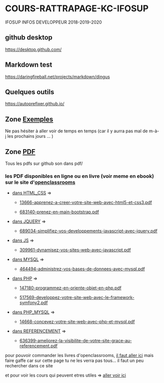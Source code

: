 # COURS-RATTRAPAGE-KC-IFOSUP
IFOSUP INFOS DEVELOPPEUR 2018-2019-2020

## github desktop
<https://desktop.github.com/>

## Markdown test
<https://daringfireball.net/projects/markdown/dingus>

## Quelques outils

https://autoprefixer.github.io/

## Zone [Exemples](https://github.com/trallocnivek242/COURS-RATTRAPAGE-KC-IFOSUP/tree/master/EXEMPLES)
Ne pas hésiter à aller voir de temps en temps (car il y aurra pas mal de m-à-j les prochains jours ... )

## Zone [PDF](https://github.com/trallocnivek242/COURS-RATTRAPAGE-KC-IFOSUP/tree/master/PDF)
Tous les pdfs sur github son dans pdf/
 ### les PDF disponibles en ligne ou en livre (voir meme en ebook) sur le site d'[openclassrooms](https://openclassrooms.com/fr/dashboard)
* [dans HTML_CSS](https://github.com/trallocnivek242/COURS-RATTRAPAGE-KC-IFOSUP/tree/master/PDF/HTML_CSS) =>
  * [13666-apprenez-a-creer-votre-site-web-avec-html5-et-css3.pdf](https://github.com/trallocnivek242/COURS-RATTRAPAGE-KC-IFOSUP/blob/master/PDF/HTML_CSS/13666-apprenez-a-creer-votre-site-web-avec-html5-et-css3.pdf)

  * [683140-prenez-en-main-bootstrap.pdf](https://github.com/trallocnivek242/COURS-RATTRAPAGE-KC-IFOSUP/blob/master/PDF/HTML_CSS/683140-prenez-en-main-bootstrap.pdf)

* [dans JQUERY](https://github.com/trallocnivek242/COURS-RATTRAPAGE-KC-IFOSUP/tree/master/PDF/JQUERY) =>
  * [689034-simplifiez-vos-developpements-javascript-avec-jquery.pdf](https://github.com/trallocnivek242/COURS-RATTRAPAGE-KC-IFOSUP/blob/master/PDF/JQUERY/689034-simplifiez-vos-developpements-javascript-avec-jquery.pdf)

* [dans JS](https://github.com/trallocnivek242/COURS-RATTRAPAGE-KC-IFOSUP/tree/master/PDF/JS) =>
  * [309961-dynamisez-vos-sites-web-avec-javascript.pdf](https://github.com/trallocnivek242/COURS-RATTRAPAGE-KC-IFOSUP/blob/master/PDF/JS/309961-dynamisez-vos-sites-web-avec-javascript.pdf)

* [dans MYSQL](https://github.com/trallocnivek242/COURS-RATTRAPAGE-KC-IFOSUP/tree/master/PDF/MYSQL) =>
  * [464494-administrez-vos-bases-de-donnees-avec-mysql.pdf](https://github.com/trallocnivek242/COURS-RATTRAPAGE-KC-IFOSUP/blob/master/PDF/MYSQL/464494-administrez-vos-bases-de-donnees-avec-mysql.pdf)

* [dans PHP](https://github.com/trallocnivek242/COURS-RATTRAPAGE-KC-IFOSUP/tree/master/PDF/PHP) =>
  * [147180-programmez-en-oriente-objet-en-php.pdf](https://github.com/trallocnivek242/COURS-RATTRAPAGE-KC-IFOSUP/blob/master/PDF/PHP/147180-programmez-en-oriente-objet-en-php.pdf)

  * [517569-developpez-votre-site-web-avec-le-framework-symfony2.pdf](https://github.com/trallocnivek242/COURS-RATTRAPAGE-KC-IFOSUP/blob/master/PDF/PHP/517569-developpez-votre-site-web-avec-le-framework-symfony2.pdf)

* [dans PHP_MYSQL](https://github.com/trallocnivek242/COURS-RATTRAPAGE-KC-IFOSUP/tree/master/PDF/PHP_MYSQL) =>
  * [14668-concevez-votre-site-web-avec-php-et-mysql.pdf](https://github.com/trallocnivek242/COURS-RATTRAPAGE-KC-IFOSUP/blob/master/PDF/PHP_MYSQL/14668-concevez-votre-site-web-avec-php-et-mysql.pdf)

* [dans REFERENCEMENT](https://github.com/trallocnivek242/COURS-RATTRAPAGE-KC-IFOSUP/tree/master/PDF/REFERENCEMENT) =>
  * [636399-ameliorez-la-visibilite-de-votre-site-grace-au-referencement.pdf](https://github.com/trallocnivek242/COURS-RATTRAPAGE-KC-IFOSUP/blob/master/PDF/REFERENCEMENT/636399-ameliorez-la-visibilite-de-votre-site-grace-au-referencement.pdf)



pour pouvoir commander les livres d'openclassrooms, [il faut aller ici](https://www.eyrolles.com/Informatique/Collection/15932/openclassrooms/) mais faire gaffe car sur cette page tu ne les verra pas tous... il faut un peu rechercher dans ce site

et pour voir les cours qui peuvent etres utiles => [aller voir ici](https://openclassrooms.com/fr/search?page=1&categories=D%C3%A9veloppement&type=course)
